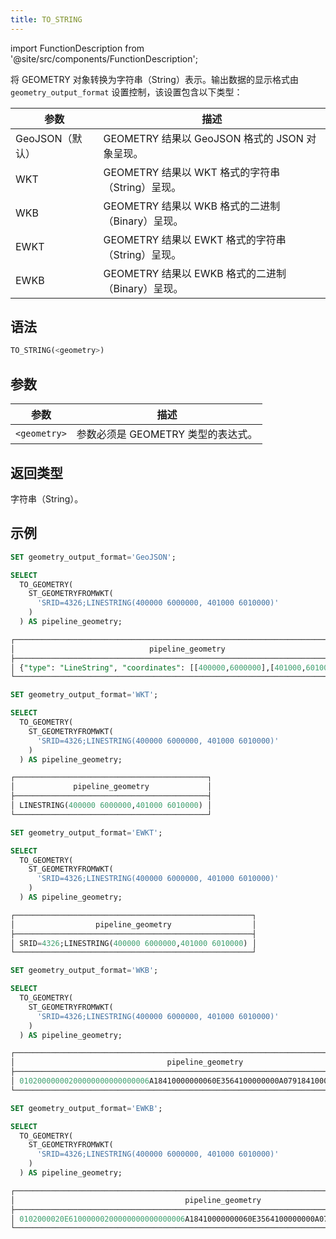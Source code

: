 ```yaml
---
title: TO_STRING
---
```

import FunctionDescription from '@site/src/components/FunctionDescription';

<FunctionDescription description="引入或更新于：v1.2.330"/>

将 GEOMETRY 对象转换为字符串（String）表示。输出数据的显示格式由 `geometry_output_format` 设置控制，该设置包含以下类型：

| 参数 | 描述 |
|-------------------|---------------------------------------------------------------------|
| GeoJSON（默认） | GEOMETRY 结果以 GeoJSON 格式的 JSON 对象呈现。 |
| WKT | GEOMETRY 结果以 WKT 格式的字符串（String）呈现。 |
| WKB | GEOMETRY 结果以 WKB 格式的二进制（Binary）呈现。 |
| EWKT | GEOMETRY 结果以 EWKT 格式的字符串（String）呈现。 |
| EWKB | GEOMETRY 结果以 EWKB 格式的二进制（Binary）呈现。 |

## 语法

```sql
TO_STRING(<geometry>)
```

## 参数

| 参数 | 描述 |
|--------------|------------------------------------------------------|
| `<geometry>` | 参数必须是 GEOMETRY 类型的表达式。 |

## 返回类型

字符串（String）。

## 示例

```sql
SET geometry_output_format='GeoJSON';

SELECT
  TO_GEOMETRY(
    ST_GEOMETRYFROMWKT(
      'SRID=4326;LINESTRING(400000 6000000, 401000 6010000)'
    )
  ) AS pipeline_geometry;

┌────────────────────────────────────────────────────────────────────────────┐
│                              pipeline_geometry                             │
├────────────────────────────────────────────────────────────────────────────┤
│ {"type": "LineString", "coordinates": [[400000,6000000],[401000,6010000]]} │
└────────────────────────────────────────────────────────────────────────────┘

SET geometry_output_format='WKT';

SELECT
  TO_GEOMETRY(
    ST_GEOMETRYFROMWKT(
      'SRID=4326;LINESTRING(400000 6000000, 401000 6010000)'
    )
  ) AS pipeline_geometry;

┌───────────────────────────────────────────┐
│             pipeline_geometry             │
├───────────────────────────────────────────┤
│ LINESTRING(400000 6000000,401000 6010000) │
└───────────────────────────────────────────┘

SET geometry_output_format='EWKT';

SELECT
  TO_GEOMETRY(
    ST_GEOMETRYFROMWKT(
      'SRID=4326;LINESTRING(400000 6000000, 401000 6010000)'
    )
  ) AS pipeline_geometry;

┌─────────────────────────────────────────────────────┐
│                  pipeline_geometry                  │
├─────────────────────────────────────────────────────┤
│ SRID=4326;LINESTRING(400000 6000000,401000 6010000) │
└─────────────────────────────────────────────────────┘

SET geometry_output_format='WKB';

SELECT
  TO_GEOMETRY(
    ST_GEOMETRYFROMWKT(
      'SRID=4326;LINESTRING(400000 6000000, 401000 6010000)'
    )
  ) AS pipeline_geometry;

┌────────────────────────────────────────────────────────────────────────────────────┐
│                                  pipeline_geometry                                 │
├────────────────────────────────────────────────────────────────────────────────────┤
│ 01020000000200000000000000006A18410000000060E3564100000000A07918410000000024ED5641 │
└────────────────────────────────────────────────────────────────────────────────────┘

SET geometry_output_format='EWKB';

SELECT
  TO_GEOMETRY(
    ST_GEOMETRYFROMWKT(
      'SRID=4326;LINESTRING(400000 6000000, 401000 6010000)'
    )
  ) AS pipeline_geometry;

┌────────────────────────────────────────────────────────────────────────────────────────────┐
│                                      pipeline_geometry                                     │
├────────────────────────────────────────────────────────────────────────────────────────────┤
│ 0102000020E61000000200000000000000006A18410000000060E3564100000000A07918410000000024ED5641 │
└────────────────────────────────────────────────────────────────────────────────────────────┘
```